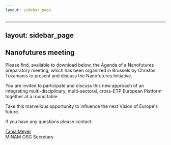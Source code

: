 ```yaml
---
layout: sidebar_page
---
```


---
layout: sidebar_page
---

## Nanofutures meeting

Please find, available to download below, the Agenda of a Nanofutures preparatory meeting, which has been organized in Brussels by Christos Tokamanis to present and discuss the Nanofutures Initiative.
<!--break-->
You are invited to participate and discuss this new approach of an integrating multi-disciplinary, multi-sectoral, cross-ETP European Platform together at a round table.  

Take this marvellous opportunity to influence the next Vision of Europe's future.  

If you have any questions please contact:  

[Tanja Meyer](mailto:Tanja.Meyer@ipa.fraunhofer.de)  
MINAM OSG Secretary